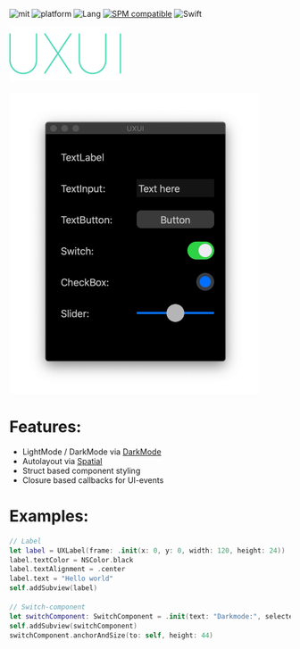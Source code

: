 ![mit](https://img.shields.io/badge/License-MIT-brightgreen.svg)
![platform](https://img.shields.io/badge/Platform-macOS-blue.svg)
![Lang](https://img.shields.io/badge/Language-Swift%205.0-orange.svg)
[![SPM compatible](https://img.shields.io/badge/SPM-compatible-4BC51D.svg?style=flat)](https://github.com/apple/swift)
![Swift](https://github.com/eonist/Spatial/workflows/Swift/badge.svg)

<img width="200" alt="img" src="https://github.com/stylekit/img/blob/master/uxui_logo2.svg?raw=true">  

<br>
<br>
<img width="447" alt="img" src="https://github.com/stylekit/img/blob/master/uxui.gif?raw=true">

# Features:
- LightMode / DarkMode via [DarkMode](https://github.com/passguardapp/DarkMode)
- Autolayout via [Spatial](https://github.com/eonist/Spatial)
- Struct based component styling
- Closure based callbacks for UI-events

# Examples:
```swift
// Label
let label = UXLabel(frame: .init(x: 0, y: 0, width: 120, height: 24))
label.textColor = NSColor.black
label.textAlignment = .center
label.text = "Hello world"
self.addSubview(label)

// Switch-component
let switchComponent: SwitchComponent = .init(text: "Darkmode:", selected: false)
self.addSubview(switchComponent)
switchComponent.anchorAndSize(to: self, height: 44)
```
